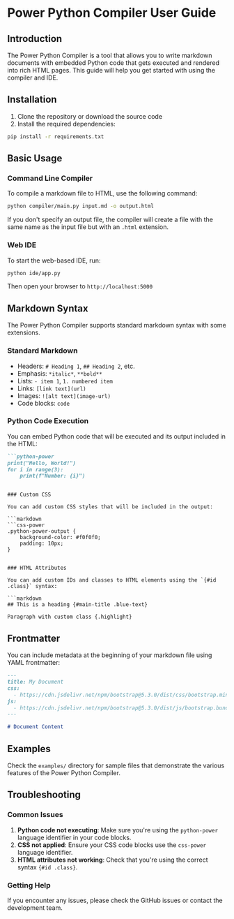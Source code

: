 # Power Python Compiler User Guide

## Introduction

The Power Python Compiler is a tool that allows you to write markdown documents with embedded Python code that gets executed and rendered into rich HTML pages. This guide will help you get started with using the compiler and IDE.

## Installation

1. Clone the repository or download the source code
2. Install the required dependencies:

```bash
pip install -r requirements.txt
```

## Basic Usage

### Command Line Compiler

To compile a markdown file to HTML, use the following command:

```bash
python compiler/main.py input.md -o output.html
```

If you don't specify an output file, the compiler will create a file with the same name as the input file but with an `.html` extension.

### Web IDE

To start the web-based IDE, run:

```bash
python ide/app.py
```

Then open your browser to `http://localhost:5000`

## Markdown Syntax

The Power Python Compiler supports standard markdown syntax with some extensions.

### Standard Markdown

- Headers: `# Heading 1`, `## Heading 2`, etc.
- Emphasis: `*italic*`, `**bold**`
- Lists: `- item 1`, `1. numbered item`
- Links: `[link text](url)`
- Images: `![alt text](image-url)`
- Code blocks: ```code```

### Python Code Execution

You can embed Python code that will be executed and its output included in the HTML:

```markdown
```python-power
print("Hello, World!")
for i in range(3):
    print(f"Number: {i}")
```
```

### Custom CSS

You can add custom CSS styles that will be included in the output:

```markdown
```css-power
.python-power-output {
    background-color: #f0f0f0;
    padding: 10px;
}
```
```

### HTML Attributes

You can add custom IDs and classes to HTML elements using the `{#id .class}` syntax:

```markdown
## This is a heading {#main-title .blue-text}

Paragraph with custom class {.highlight}
```

## Frontmatter

You can include metadata at the beginning of your markdown file using YAML frontmatter:

```markdown
---
title: My Document
css:
  - https://cdn.jsdelivr.net/npm/bootstrap@5.3.0/dist/css/bootstrap.min.css
js:
  - https://cdn.jsdelivr.net/npm/bootstrap@5.3.0/dist/js/bootstrap.bundle.min.js
---

# Document Content
```

## Examples

Check the `examples/` directory for sample files that demonstrate the various features of the Power Python Compiler.

## Troubleshooting

### Common Issues

1. **Python code not executing**: Make sure you're using the `python-power` language identifier in your code blocks.
2. **CSS not applied**: Ensure your CSS code blocks use the `css-power` language identifier.
3. **HTML attributes not working**: Check that you're using the correct syntax `{#id .class}`.

### Getting Help

If you encounter any issues, please check the GitHub issues or contact the development team.
